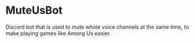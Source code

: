 # MuteUsBot
Discord bot that is used to mute whole voice channels at the same time, to make playing games like Among Us easier.
